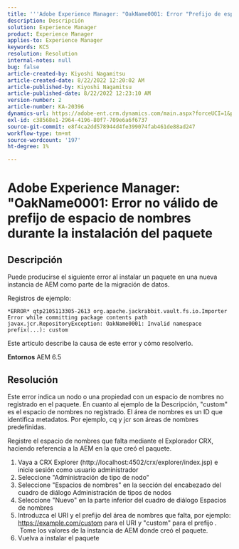 ```yaml
---
title: '''Adobe Experience Manager: "OakName0001: Error "Prefijo de espacio de nombres" no válido durante la instalación del paquete"'
description: Descripción
solution: Experience Manager
product: Experience Manager
applies-to: Experience Manager
keywords: KCS
resolution: Resolution
internal-notes: null
bug: false
article-created-by: Kiyoshi Nagamitsu
article-created-date: 8/22/2022 12:20:02 AM
article-published-by: Kiyoshi Nagamitsu
article-published-date: 8/22/2022 12:23:10 AM
version-number: 2
article-number: KA-20396
dynamics-url: https://adobe-ent.crm.dynamics.com/main.aspx?forceUCI=1&pagetype=entityrecord&etn=knowledgearticle&id=3431d625-b021-ed11-b83e-002248086696
exl-id: c38568e1-2964-4196-80f7-709e6a6f6737
source-git-commit: e8f4ca2dd578944d4fe399074fab461de88ad247
workflow-type: tm+mt
source-wordcount: '197'
ht-degree: 1%

---
```


# Adobe Experience Manager: &quot;OakName0001: Error no válido de prefijo de espacio de nombres durante la instalación del paquete

## Descripción


Puede producirse el siguiente error al instalar un paquete en una nueva instancia de AEM como parte de la migración de datos.

Registros de ejemplo:


```
*ERROR* qtp2105113305-2613 org.apache.jackrabbit.vault.fs.io.Importer Error while committing package contents path javax.jcr.RepositoryException: OakName0001: Invalid namespace prefix(...): custom
```




Este artículo describe la causa de este error y cómo resolverlo.

<b>Entornos</b>
AEM 6.5


## Resolución


Este error indica un nodo o una propiedad con un espacio de nombres no registrado en el paquete.
En cuanto al ejemplo de la Descripción, &quot;custom&quot; es el espacio de nombres no registrado.
El área de nombres es un ID que identifica metadatos. Por ejemplo, cq y jcr son áreas de nombres predefinidas.

Registre el espacio de nombres que falta mediante el Explorador CRX, haciendo referencia a la AEM en la que creó el paquete.

1. Vaya a CRX Explorer (http://localhost:4502/crx/explorer/index.jsp) e inicie sesión como usuario administrador
2. Seleccione &quot;Administración de tipo de nodo&quot;
3. Seleccione &quot;Espacios de nombres&quot; en la sección del encabezado del cuadro de diálogo Administración de tipos de nodos
4. Seleccione &quot;Nuevo&quot; en la parte inferior del cuadro de diálogo Espacios de nombres
5. Introduzca el URI y el prefijo del área de nombres que falta, por ejemplo: https://example.com/custom para el URI y &quot;custom&quot; para el prefijo .
     Tome los valores de la instancia de AEM donde creó el paquete.
6. Vuelva a instalar el paquete
